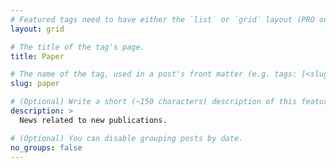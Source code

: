 ```yaml
---
# Featured tags need to have either the `list` or `grid` layout (PRO only).
layout: grid

# The title of the tag's page.
title: Paper

# The name of the tag, used in a post's front matter (e.g. tags: [<slug>]).
slug: paper

# (Optional) Write a short (~150 characters) description of this featured tag.
description: >
  News related to new publications.

# (Optional) You can disable grouping posts by date.
no_groups: false
---
```

